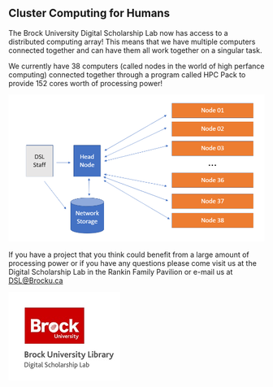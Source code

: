 ## Cluster Computing for Humans

The Brock University Digital Scholarship Lab now has access to a distributed computing array!  This means that we have multiple computers connected together and can have them all work together on a singular task.

We currently have 38 computers (called nodes in the world of high perfance computing) connected together through a program called HPC Pack to provide 152 cores worth of processing power!

![HPC Process][hpc]

If you have a project that you think could benefit from a large amount of processing power or if you have any questions please come visit us at the Digital Scholarship Lab in the Rankin Family Pavilion or e-mail us at DSL@Brocku.ca

![DSL Logo][dsllogo]








[hpc]: hpc_diagram.png
[dsllogo]: dsl-logo.jpg

